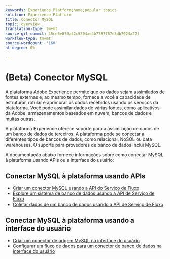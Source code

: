 ```yaml
---
keywords: Experience Platform;home;popular topics
solution: Experience Platform
title: Conector MySQL
topic: overview
translation-type: tm+mt
source-git-commit: 45ce6e876a42c5594ae4b7787757e5db7024a22f
workflow-type: tm+mt
source-wordcount: '160'
ht-degree: 0%

---
```



# (Beta) Conector MySQL

A plataforma Adobe Experience permite que os dados sejam assimilados de fontes externas e, ao mesmo tempo, fornece a você a capacidade de estruturar, rotular e aprimorar os dados recebidos usando os serviços da plataforma. Você pode assimilar dados de várias fontes, como aplicativos da Adobe, armazenamentos baseados em nuvem, bancos de dados e muitas outras.

A plataforma Experience oferece suporte para a assimilação de dados de um banco de dados de terceiros. A plataforma pode se conectar a diferentes tipos de bancos de dados, como relacional, NoSQL ou data warehouses. O suporte para provedores de banco de dados inclui MySQL.

A documentação abaixo fornece informações sobre como conectar MySQL à plataforma usando APIs ou a interface do usuário:

## Conectar MySQL à plataforma usando APIs

- [Criar um conector MySQL usando a API do Serviço de Fluxo](../../tutorials/api/create/databases/mysql.md)
- [Explore um sistema de banco de dados usando a API de Serviço de Fluxo](../../tutorials/api/explore/database-nosql.md)
- [Coletar dados de um banco de dados usando a API de Serviço de Fluxo](../../tutorials/api/collect/database-nosql.md)

## Conectar MySQL à plataforma usando a interface do usuário

- [Criar um conector de origem MySQL na interface do usuário](../../tutorials/ui/create/databases/mysql.md)
- [Configurar um fluxo de dados para um conector de banco de dados na interface do usuário](../../tutorials/ui/dataflow/databases.md)